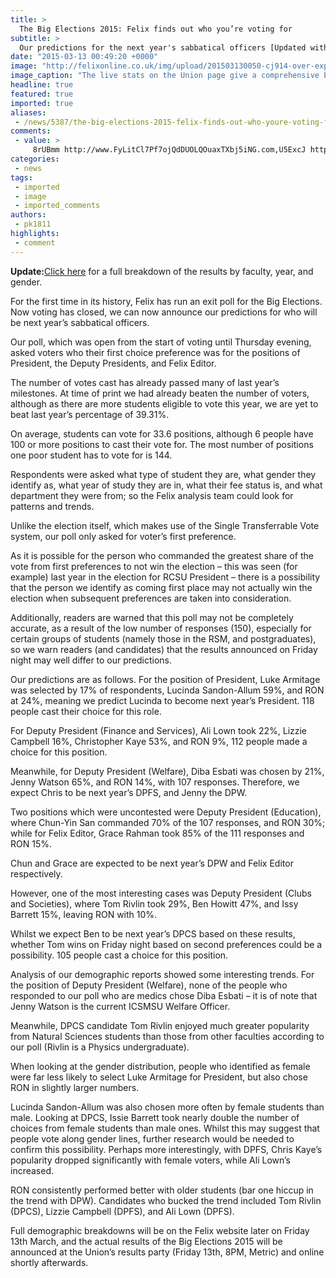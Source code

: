 ```yaml
---
title: >
  The Big Elections 2015: Felix finds out who you’re voting for
subtitle: >
  Our predictions for the next year's sabbatical officers [Updated with link to results breakdown]
date: "2015-03-13 00:49:20 +0000"
image: "http://felixonline.co.uk/img/upload/201503130050-cj914-over-exposed-front-page-pic.jpg"
image_caption: "The live stats on the Union page give a comprehensive breakdown of voters"
headline: true
featured: true
imported: true
aliases:
 - /news/5387/the-big-elections-2015-felix-finds-out-who-youre-voting-for
comments:
 - value: >
     8rUBmm http://www.FyLitCl7Pf7ojQdDUOLQOuaxTXbj5iNG.com,U5ExcJ http://www.FyLitCl7Pf7ojQdDUOLQOuaxTXbj5iNG.com
categories:
 - news
tags:
 - imported
 - image
 - imported_comments
authors:
 - pk1811
highlights:
 - comment
---
```


__Update:__[Click here](https://union.ic.ac.uk/media/felix/img/exitpoll_2015.pdf) for a full breakdown of the results by faculty, year, and gender.

For the first time in its history, Felix has run an exit poll for the Big Elections. Now voting has closed, we can now announce our predictions for who will be next year’s sabbatical officers.

Our poll, which was open from the start of voting until Thursday evening, asked voters who their first choice preference was for the positions of President, the Deputy Presidents, and Felix Editor.

The number of votes cast has already passed many of last year’s milestones. At time of print we had already beaten the number of voters, although as there are more students eligible to vote this year, we are yet to beat last year’s percentage of 39.31%.

On average, students can vote for 33.6 positions, although 6 people have 100 or more positions to cast their vote for. The most number of positions one poor student has to vote for is 144.

Respondents were asked what type of student they are, what gender they identify as, what year of study they are in, what their fee status is, and what department they were from; so the Felix analysis team could look for patterns and trends.

Unlike the election itself, which makes use of the Single Transferrable Vote system, our poll only asked for voter’s first preference.

As it is possible for the person who commanded the greatest share of the vote from first preferences to not win the election – this was seen (for example) last year in the election for RCSU President – there is a possibility that the person we identify as coming first place may not actually win the election when subsequent preferences are taken into consideration.

Additionally, readers are warned that this poll may not be completely accurate, as a result of the low number of responses (150), especially for certain groups of students (namely those in the RSM, and postgraduates), so we warn readers (and candidates) that the results announced on Friday night may well differ to our predictions.

Our predictions are as follows. For the position of President, Luke Armitage was selected by 17% of respondents, Lucinda Sandon-Allum 59%, and RON at 24%, meaning we predict Lucinda to become next year’s President. 118 people cast their choice for this role.

For Deputy President (Finance and Services), Ali Lown took 22%, Lizzie Campbell 16%, Christopher Kaye 53%, and RON 9%, 112 people made a choice for this position.

Meanwhile, for Deputy President (Welfare), Diba Esbati was chosen by 21%, Jenny Watson 65%, and RON 14%, with 107 responses. Therefore, we expect Chris to be next year’s DPFS, and Jenny the DPW.

Two positions which were uncontested were Deputy President (Education), where Chun-Yin San commanded 70% of the 107 responses, and RON 30%; while for Felix Editor, Grace Rahman took 85% of the 111 responses and RON 15%.

Chun and Grace are expected to be next year’s DPW and Felix Editor respectively.

However, one of the most interesting cases was Deputy President (Clubs and Societies), where Tom Rivlin took 29%, Ben Howitt 47%, and Issy Barrett 15%, leaving RON with 10%.

Whilst we expect Ben to be next year’s DPCS based on these results, whether Tom wins on Friday night based on second preferences could be a possibility. 105 people cast a choice for this position.

Analysis of our demographic reports showed some interesting trends. For the position of Deputy President (Welfare), none of the people who responded to our poll who are medics chose Diba Esbati – it is of note that Jenny Watson is the current ICSMSU Welfare Officer.

Meanwhile, DPCS candidate Tom Rivlin enjoyed much greater popularity from Natural Sciences students than those from other faculties according to our poll (Rivlin is a Physics undergraduate).

When looking at the gender distribution, people who identified as female were far less likely to select Luke Armitage for President, but also chose RON in slightly larger numbers.

Lucinda Sandon-Allum was also chosen more often by female students than male. Looking at DPCS, Issie Barrett took nearly double the number of choices from female students than male ones. Whilst this may suggest that people vote along gender lines, further research would be needed to confirm this possibility. Perhaps more interestingly, with DPFS, Chris Kaye’s popularity dropped significantly with female voters, while Ali Lown’s increased.

RON consistently performed better with older students (bar one hiccup in the trend with DPW). Candidates who bucked the trend included Tom Rivlin (DPCS), Lizzie Campbell (DPFS), and Ali Lown (DPFS).

Full demographic breakdowns will be on the Felix website later on Friday 13th March, and the actual results of the Big Elections 2015 will be announced at the Union’s results party (Friday 13th, 8PM, Metric) and online shortly afterwards.
